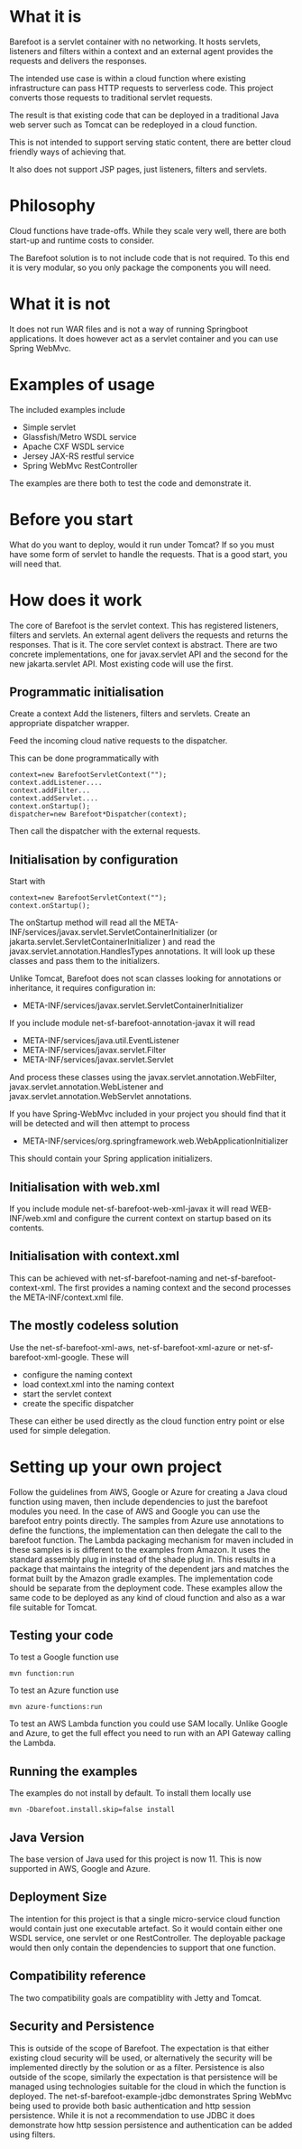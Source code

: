 # What it is

Barefoot is a servlet container with no networking. It hosts servlets, listeners and filters within a context and an external agent provides the requests and delivers the responses.

The intended use case is within a cloud function where existing infrastructure can pass HTTP requests to serverless code. This project converts those requests to traditional servlet requests.

The result is that existing code that can be deployed in a traditional Java web server such as Tomcat can be redeployed in a cloud function.

This is not intended to support serving static content, there are better cloud friendly ways of achieving that.

It also does not support JSP pages, just listeners, filters and servlets.

# Philosophy

Cloud functions have trade-offs. While they scale very well, there are both start-up and runtime costs to consider.

The Barefoot solution is to not include code that is not required. To this end it is very modular, so you only package the components you will need.

# What it is not

It does not run WAR files and is not a way of running Springboot applications. It does however act as a servlet container and you can use Spring WebMvc.

# Examples of usage

The included examples include

- Simple servlet
- Glassfish/Metro WSDL service
- Apache CXF WSDL service
- Jersey JAX-RS restful service
- Spring WebMvc RestController

The examples are there both to test the code and demonstrate it.

# Before you start

What do you want to deploy, would it run under Tomcat? If so you must have some form of servlet to handle the requests. That is a good start, you will need that.

# How does it work

The core of Barefoot is the servlet context. This has registered listeners, filters and servlets. An external agent delivers the requests and returns the responses. That is it.
The core servlet context is abstract. There are two concrete implementations, one for javax.servlet API and the second for the new jakarta.servlet API. Most existing code will use the first.

## Programmatic initialisation

Create a context
Add the listeners, filters and servlets.
Create an appropriate dispatcher wrapper.

Feed the incoming cloud native requests to the dispatcher.

This can be done programmatically with

```
context=new BarefootServletContext("");
context.addListener....
context.addFilter...
context.addServlet....
context.onStartup();
dispatcher=new Barefoot*Dispatcher(context);
```

Then call the dispatcher with the external requests.

## Initialisation by configuration

Start with

```
context=new BarefootServletContext("");
context.onStartup();
```

The onStartup method will read all the META-INF/services/javax.servlet.ServletContainerInitializer (or jakarta.servlet.ServletContainerInitializer ) and read the javax.servlet.annotation.HandlesTypes annotations.
It will look up these classes and pass them to the initializers.

Unlike Tomcat, Barefoot does not scan classes looking for annotations or inheritance, it requires configuration in:

- META-INF/services/javax.servlet.ServletContainerInitializer

If you include module net-sf-barefoot-annotation-javax it will read 

- META-INF/services/java.util.EventListener
- META-INF/services/javax.servlet.Filter
- META-INF/services/javax.servlet.Servlet

And process these classes using the javax.servlet.annotation.WebFilter, javax.servlet.annotation.WebListener and javax.servlet.annotation.WebServlet annotations.

If you have Spring-WebMvc included in your project you should find that it will be detected and will then attempt to process

- META-INF/services/org.springframework.web.WebApplicationInitializer

This should contain your Spring application initializers.

## Initialisation with web.xml

If you include module net-sf-barefoot-web-xml-javax it will read WEB-INF/web.xml and configure the current context on startup based on its contents.

## Initialisation with context.xml

This can be achieved with net-sf-barefoot-naming and net-sf-barefoot-context-xml. The first provides a naming context and the second processes the META-INF/context.xml file.

## The mostly codeless solution

Use the net-sf-barefoot-xml-aws, net-sf-barefoot-xml-azure or net-sf-barefoot-xml-google. These will

- configure the naming context
- load context.xml into the naming context
- start the servlet context
- create the specific dispatcher

These can either be used directly as the cloud function entry point or else used for simple delegation.

# Setting up your own project

Follow the guidelines from AWS, Google or Azure for creating a Java cloud function using maven, then include dependencies to just the barefoot modules you need.
In the case of AWS and Google you can use the barefoot entry points directly. The samples from Azure use annotations to define the functions, the implementation can then delegate the call to the barefoot function.
The Lambda packaging mechanism for maven included in these samples is is different to the examples from Amazon. It uses the standard assembly plug in instead of the shade plug in. This results in a package that maintains the integrity of the dependent jars and matches the format built by the Amazon gradle examples.
The implementation code should be separate from the deployment code. These examples allow the same code to be deployed as any kind of cloud function and also as a war file suitable for Tomcat.

## Testing your code

To test a Google function use

```
mvn function:run
```

To test an Azure function use

```
mvn azure-functions:run
```

To test an AWS Lambda function you could use SAM locally. Unlike Google and Azure, to get the full effect you need to run with an API Gateway calling the Lambda.

## Running the examples

The examples do not install by default. To install them locally use
```
mvn -Dbarefoot.install.skip=false install
```

## Java Version

The base version of Java used for this project is now 11. This is now supported in AWS, Google and Azure.

## Deployment Size

The intention for this project is that a single micro-service cloud function would contain just one executable artefact. So it would contain either one WSDL service, one servlet or one RestController. The deployable package would then only contain the dependencies to support that one function. 

## Compatibility reference

The two compatibility goals are compatiblity with Jetty and Tomcat.

## Security and Persistence

This is outside of the scope of Barefoot. The expectation is that either existing cloud security will be used, or alternatively the security will be implemented directly by the solution or as a filter. Persistence is also outside of the scope, similarly the expectation is that persistence will be managed using technologies suitable for the cloud in which the function is deployed. The net-sf-barefoot-example-jdbc demonstrates Spring WebMvc being used to provide both basic authentication and http session persistence. While it is not a recommendation to use JDBC it does demonstrate how http session persistence and authentication can be added using filters.
